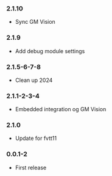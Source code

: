 ### 2.1.10

- Sync GM Vision

### 2.1.9

- Add debug module settings

### 2.1.5-6-7-8

- Clean up 2024

### 2.1.1-2-3-4

- Embedded integration og GM Vision

### 2.1.0

- Update for fvtt11

### 0.0.1-2

- First release

